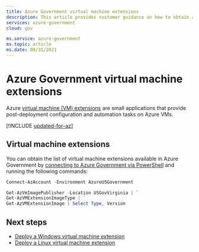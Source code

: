 ```yaml
---
title: Azure Government virtual machine extensions
description: This article provides customer guidance on how to obtain a complete list of virtual machine extensions available in Azure Government.
services: azure-government
cloud: gov

ms.service: azure-government
ms.topic: article
ms.date: 08/31/2021
---
```


# Azure Government virtual machine extensions

Azure [virtual machine (VM) extensions](../virtual-machines/extensions/features-windows.md) are small applications that provide post-deployment configuration and automation tasks on Azure VMs. 

[!INCLUDE [updated-for-az](~/reusable-content/ce-skilling/azure/includes/updated-for-az.md)]

## Virtual machine extensions

You can obtain the list of virtual machine extensions available in Azure Government by [connecting to Azure Government via PowerShell](./documentation-government-get-started-connect-with-ps.md) and running the following commands:

```powershell
Connect-AzAccount -Environment AzureUSGovernment

Get-AzVmImagePublisher -Location USGovVirginia | `
Get-AzVMExtensionImageType | `
Get-AzVMExtensionImage | Select Type, Version
```
<!-- 
Get-AzVmImagePublisher -Location USGovVirginia | `
Get-AzVMExtensionImageType | `
Get-AzVMExtensionImage | `
Select Type, Version | `
Group Type | `
Sort Name | `
Select-Object @{Name="Entry";Expression={"| " + $_.Name + " | " + ($_.Group.Version -join "; ") +  " | " }} | `
Select-Object -ExpandProperty Entry | `
Out-File vm-extensions.md
-->

## Next steps

* [Deploy a Windows virtual machine extension](../virtual-machines/extensions/features-windows.md#run-vm-extensions)
* [Deploy a Linux virtual machine extension](../virtual-machines/extensions/features-linux.md#run-vm-extensions)
